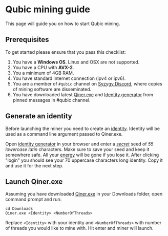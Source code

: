 # Qubic mining guide

This page will guide you on how to start Qubic mining.

## Prerequisites

To get started please ensure that you pass this checklist:
1. You have a **Windows OS**. Linux and OSX are not supported.
2. You have a CPU with **AVX-2**.
3. You a minimum of 4GB RAM.
4. You have standard internet connection (ipv4 or ipv6).
3. You are a member of `#qubic` channel on [Syzygy Discord](https://discord.gg/2vDMR8m), where copies of mining software are disseminated.
4. You have downloaded latest [Qiner.exe](https://discord.com/channels/768887649540243497/768890555564163092/932349041340194886) and [Identity generator](https://discord.com/channels/768887649540243497/768890555564163092/928755561883914300) from pinned messages in #qubic channel.

## Generate an identity

Before launching the miner you need to create an [identity](/protocol/glossary#identity).
Identity will be used as a command line argument passed to Qiner.exe.

Open [identity generator](https://discord.com/channels/768887649540243497/768890555564163092/928755561883914300) in your browser and enter a <u>_secret_</u> seed of _55 lowercase latin_ characters.
Make sure to save your seed and keep it somewhere safe. All your [energy](/protocol/glossary#energy) will be gone if you lose it. After clicking "login" you should see your 70 uppercase characters long identity. Copy it and use it for the next step.

## Launch Qiner.exe

Assuming you have downloaded [Qiner.exe](https://discord.com/channels/768887649540243497/768890555564163092/932349041340194886) in your Downloads folder, open command prompt and run:
```
cd Downloads
Qiner.exe <Identity> <NumberOfThreads>
```

Replace `<Identity>` with your identity and `<NumberOfThreads>` with number of threads you would like to mine with. Hit enter and miner will launch.